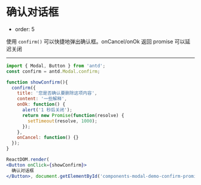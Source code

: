 # 确认对话框

- order: 5

使用 `confirm()` 可以快捷地弹出确认框。onCancel/onOk 返回 promise 可以延迟关闭

---

````jsx
import { Modal, Button } from 'antd';
const confirm = antd.Modal.confirm;

function showConfirm(){
  confirm({
    title: '您是否确认要删除这项内容',
    content: '一些解释',
    onOk: function() {
      alert('1 秒后关闭');
      return new Promise(function(resolve) {
        setTimeout(resolve, 1000);
      });
    },
    onCancel: function() {}
  });
}

ReactDOM.render(
<Button onClick={showConfirm}>
  确认对话框
</Button>, document.getElementById('components-modal-demo-confirm-promise'));
````
